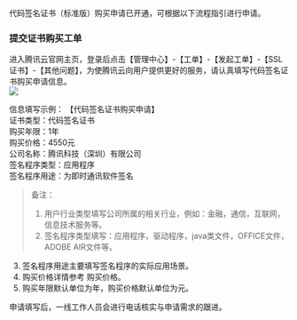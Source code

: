 代码签名证书（标准版）购买申请已开通，可根据以下流程指引进行申请。

### 提交证书购买工单

进入腾讯云官网主页，登录后点击【管理中心】-【工单】-【发起工单】-【SSL证书】-【其他问题】，为使腾讯云向用户提供更好的服务，请认真填写代码签名证书购买申请信息。  
![](https://mc.qcloudimg.com/static/img/023504aa178b818c3e9ef2527dadb82e/image.png)

信息填写示例：
【代码签名证书购买申请】  
证书类型：代码签名证书  
购买年限：1年  
购买价格：4550元  
公司名称：腾讯科技（深圳）有限公司  
签名程序类型：应用程序  
签名程序用途：为即时通讯软件签名  

>备注：  
>1.	用户行业类型填写公司所属的相关行业，例如：金融，通信，互联网，信息技术服务等。  
>2.	签名程序类型填写：应用程序，驱动程序，java类文件，OFFICE文件，ADOBE AIR文件等。  
3.	签名程序用途主要填写签名程序的实际应用场景。  
4.	购买价格详情参考 购买价格。   
5.	购买年限默认单位为年，购买价格默认单位为元。 

申请填写后，一线工作人员会进行电话核实与申请需求的跟进。 



